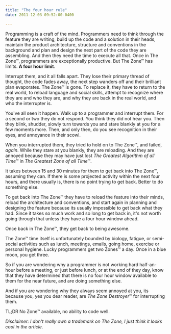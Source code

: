```yaml
---
title: "The four hour rule"
date: 2011-12-03 09:52:00-0400

---
```


Programming is a craft of the mind. Programmers need to think through the feature they are writing, build up the code and a solution in their heads, maintain the product architecture, structure and conventions in the background and plan and design the next part of the code they are assembling. And then they need the time to execute all that. Once in The Zone&trade;, programmers are exceptionally productive. But The Zone&trade; has limits. **A four hour limit**.

Interrupt them, and it all falls apart. They lose their primary thread of thought, the code fades away, the next step wanders off and their brilliant plan evaporates. The Zone&trade; is gone. To replace it, they have to return to the real world, to reload language and social skills, attempt to recognize where they are and who they are, and why they are back in the real world, and who the interrupter is.

You've all seen it happen. Walk up to a programmer and interrupt them. For a second or two they do not respond. You think they did not hear you. Then they blink, shudder, slowly turn towards you and stare blankly at you for a few moments more. Then, and only then, do you see recognition in their eyes, and annoyance in their scowl.

When you interrupted them, they tried to hold on to The Zone&trade;, and failed, *again*. While they stare at you blankly, they are reloading. And they are annoyed because they may have just lost *The Greatest Algorithm of all Time*&trade; in *The Greatest Zone of all Time*&trade;.

It takes between 15 and 30 minutes for them to get back into The Zone&trade;, assuming they can. If there is some projected activity within the next four hours, and there usually is, there is no point trying to get back. Better to do something else.

To get back into The Zone&trade; they have to reload the feature into their minds, reload the architecture and conventions, and start again in planning and designing the feature because its usually impossible to get back what they had. Since it takes so much work and so long to get back in, it's not worth going through that unless they have a four hour window ahead.

Once back in The Zone&trade;, they get back to being awesome.

The Zone&trade; time itself is unfortunately bounded by biology, fatigue, or semi-social activities such as lunch, meetings, emails, going home, exercise or personal hygiene. Lucky programmers get two Zones&trade; a day. Once in a blue moon, you get three.

So if you are wondering why a programmer is not working hard half-an-hour before a meeting, or just before lunch, or at the end of they day, know that they have determined that there is no four hour window available to them for the near future, and are doing something else. 

And if you are wondering why they always seem annoyed at you, its because you, yes you dear reader, are *The Zone Destroyer*&trade; for interrupting them.

TL;DR No Zone&trade; available, no ability to code well.

*Disclaimer: I don't really own a trademark on The Zone, I just think it looks cool in the article.*
